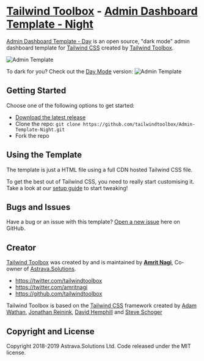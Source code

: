# [Tailwind Toolbox](https://www.tailwindtoolbox.com/) - [Admin Dashboard Template - Night](https://www.tailwindtoolbox.com/templates/admin-template-night)

[Admin Dashboard Template - Day](https://www.tailwindtoolbox.com/templates/admin-template-night) is an open source, "dark mode" admin dashboard template for [Tailwind CSS](https://tailwindcss.com/) created by [Tailwind Toolbox](https://www.tailwindtoolbox.com/).

![Admin Template](https://www.tailwindtoolbox.com/templates/admin-template-night.png)

To dark for you? Check out the [Day Mode](https://www.tailwindtoolbox.com/templates/admin-template-night) version:
![Admin Template](https://www.tailwindtoolbox.com/templates/admin-template-night.png)

## Getting Started

Choose one of the following options to get started:
* [Download the latest release](https://github.com/tailwindtoolbox/Admin-Template-Night/archive/master.zip)
* Clone the repo: `git clone https://github.com/tailwindtoolbox/Admin-Template-Night.git`
* Fork the repo

## Using the Template

The template is just a HTML file using a full CDN hosted Tailwind CSS file.

To get the best out of Tailwind CSS, you need to really start customising it.
Take a look at our [setup guide](https://www.tailwindtoolbox.com/setup) to start tweaking!

## Bugs and Issues

Have a bug or an issue with this template? [Open a new issue](https://github.com/tailwindtoolbox/Admin-Template-Night/issues/new) here on GitHub.

## Creator

[Tailwind Toolbox](https://www.tailwindtoolbox.com/) was created by and is maintained by **[Amrit Nagi](https://amritnagi.info/)**, Co-owner of [Astrava.Solutions](https://astrava.solutions).

* https://twitter.com/tailwindtoolbox
* https://twitter.com/amritnagi
* https://github.com/tailwindtoolbox

Tailwind Toolbox is based on the [Tailwind CSS](https://www.tailwindcss.com/) framework created by [Adam Wathan](https://twitter.com/adamwathan), [Jonathan Reinink](https://twitter.com/reinink), [David Hemphill](https://twitter.com/davidhemphill) and [Steve Schoger](https://twitter.com/steveschoger)




## Copyright and License

Copyright 2018-2019 Astrava.Solutions Ltd. Code released under the MIT license.